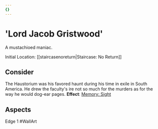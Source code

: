 ```yaml
---
{}
---
```

# 'Lord Jacob Gristwood'
A mustachioed maniac.

Initial Location: [[staircasenoreturn|Staircase: No Return]]
## Consider
The Haustorium was his favored haunt during his time in exile in South America. He drew the faculty's ire not so much for the murders as for the way he would dog-ear pages.
**Effect**: [Memory: Sight](https://uadaf.theevilroot.xyz/rowenarium/element/mem.sight)
## Aspects
Edge 1
#WallArt 